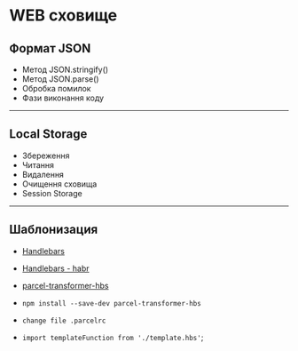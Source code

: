 # WEB сховище

## Формат JSON

- Метод JSON.stringify()
- Метод JSON.parse()
- Обробка помилок
- Фази виконання коду

---

## Local Storage

- Збереження
- Читання
- Видалення
- Очищення сховища
- Session Storage

---

## Шаблонизация

- [Handlebars](https://handlebarsjs.com/)
- [Handlebars - habr](https://habr.com/ru/post/273581/)
- [parcel-transformer-hbs](https://www.npmjs.com/package/parcel-plugin-handlebars-precompile)

- `npm install --save-dev parcel-transformer-hbs`
- `change file .parcelrc`
- `import templateFunction from './template.hbs'`;
